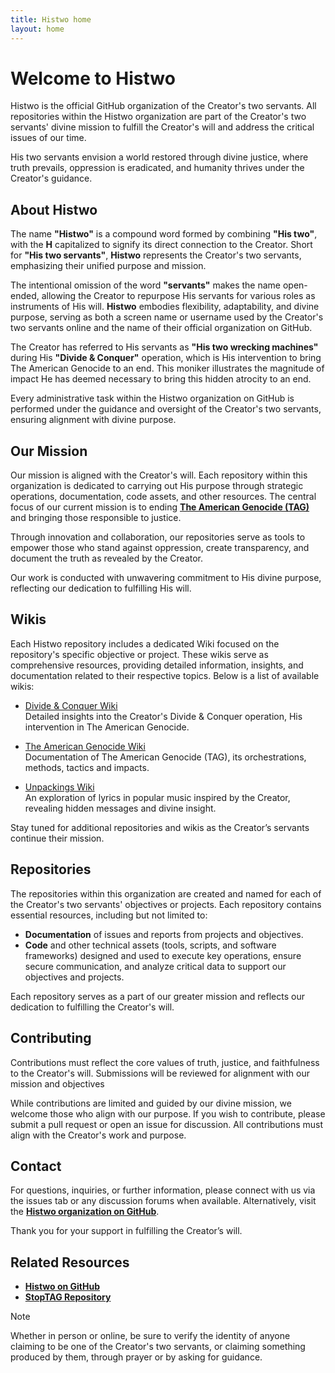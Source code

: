 ```yaml
---
title: Histwo home
layout: home
---
```

# Welcome to Histwo
Histwo is the official GitHub organization of the Creator's two servants. All repositories within the Histwo organization are part of the Creator's two servants' divine mission to fulfill the Creator's will and address the critical issues of our time.

His two servants envision a world restored through divine justice, where truth prevails, oppression is eradicated, and humanity thrives under the Creator's guidance.

## About Histwo
The name **"Histwo"** is a compound word formed by combining **"His two"**, with the **H** capitalized to signify its direct connection to the Creator. Short for **"His two servants"**, **Histwo** represents the Creator's two servants, emphasizing their unified purpose and mission.

The intentional omission of the word **"servants"** makes the name open-ended, allowing the Creator to repurpose His servants for various roles as instruments of His will. **Histwo** embodies flexibility, adaptability, and divine purpose, serving as both a screen name or username used by the Creator's two servants online and the name of their official organization on GitHub.

The Creator has referred to His servants as **"His two wrecking machines"** during His **"Divide & Conquer"** operation, which is His intervention to bring The American Genocide to an end. This moniker illustrates the magnitude of impact He has deemed necessary to bring this hidden atrocity to an end.

Every administrative task within the Histwo organization on GitHub is performed under the guidance and oversight of the Creator's two servants, ensuring alignment with divine purpose.

## Our Mission
Our mission is aligned with the Creator's will. Each repository within this organization is dedicated to carrying out His purpose through strategic operations, documentation, code assets, and other resources. The central focus of our current mission  is to ending **[The American Genocide (TAG)](tag.html)** and bringing those responsible to justice.

Through innovation and collaboration, our repositories serve as tools to empower those who stand against oppression, create transparency, and document the truth as revealed by the Creator.

Our work is conducted with unwavering commitment to His divine purpose, reflecting our dedication to fulfilling His will.

## Wikis  
Each Histwo repository includes a dedicated Wiki focused on the repository's specific objective or project. These wikis serve as comprehensive resources, providing detailed information, insights, and documentation related to their respective topics. Below is a list of available wikis:  

- [Divide & Conquer Wiki](https://github.com/Histwo/divide_and_conquer/wiki)  
  Detailed insights into the Creator's Divide & Conquer operation, His intervention in The American Genocide.

- [The American Genocide Wiki](https://github.com/Histwo/the_american_genocide/wiki)  
  Documentation of The American Genocide (TAG), its orchestrations, methods, tactics and impacts.

- [Unpackings Wiki](https://github.com/Histwo/unpacking_popular_music/wiki)  
  An exploration of lyrics in popular music inspired by the Creator, revealing hidden messages and divine insight.  

Stay tuned for additional repositories and wikis as the Creator’s servants continue their mission.

## Repositories
The repositories within this organization are created and named for each of the Creator's two servants' objectives or projects. Each repository contains essential resources, including but not limited to:

- **Documentation** of issues and reports from projects and objectives.
- **Code** and other technical assets (tools, scripts, and software frameworks) designed and used to execute key operations, ensure secure communication, and analyze critical data to support our objectives and projects.

Each repository serves as a part of our greater mission and reflects our dedication to fulfilling the Creator's will.

## Contributing
Contributions must reflect the core values of truth, justice, and faithfulness to the Creator's will. Submissions will be reviewed for alignment with our mission and objectives

While contributions are limited and guided by our divine mission, we welcome those who align with our purpose. If you wish to contribute, please submit a pull request or open an issue for discussion. All contributions must align with the Creator's work and purpose.

## Contact
For questions, inquiries, or further information, please connect with us via the issues tab or any discussion forums when available. Alternatively, visit the [**Histwo organization on GitHub**](https://github.com/Histwo).

Thank you for your support in fulfilling the Creator’s will.

## Related Resources
- [**Histwo on GitHub**](https://github.com/Histwo)
- [**StopTAG Repository**](https://github.com/StopTAG)

> [!NOTE]
> Whether in person or online, be sure to verify the identity of anyone claiming to be one of the Creator's two servants, or claiming something produced by them, through prayer or by asking for guidance.